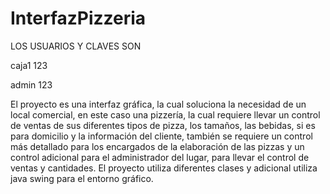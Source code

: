 # InterfazPizzeria
LOS USUARIOS Y CLAVES SON

caja1
123

admin
123

El proyecto es una interfaz gráfica, la cual soluciona la necesidad de un local comercial, en este caso una pizzería, la cual requiere llevar un control de ventas de sus diferentes tipos de pizza, los tamaños, las bebidas, si es para domicilio y la información del cliente, también se requiere un control más detallado para los encargados de la elaboración de las pizzas y un control adicional para el administrador del lugar, para llevar el control de ventas y cantidades. El proyecto utiliza diferentes clases y adicional utiliza java swing para el entorno gráfico.
